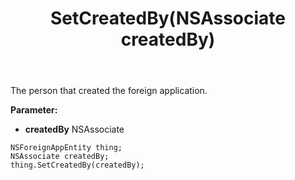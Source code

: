 ﻿---
uid: crmscript_ref_NSForeignAppEntity_SetCreatedBy
title: SetCreatedBy(NSAssociate createdBy)
intellisense: NSForeignAppEntity.SetCreatedBy
keywords: NSForeignAppEntity, GetCreatedBy
so.topic: reference
---

The person that created the foreign application.

**Parameter:** 
 - **createdBy** NSAssociate

```crmscript
NSForeignAppEntity thing;
NSAssociate createdBy;
thing.SetCreatedBy(createdBy);
```

